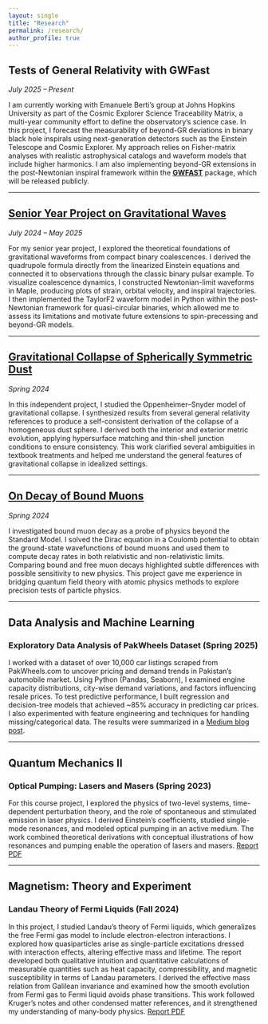 ```yaml
---
layout: single
title: "Research"
permalink: /research/
author_profile: true
--- 
```


## Tests of General Relativity with GWFast  
*July 2025 – Present*  

I am currently working with Emanuele Berti’s group at Johns Hopkins University as part of the Cosmic Explorer Science Traceability Matrix, a multi-year community effort to define the observatory’s science case. In this project, I forecast the measurability of beyond-GR deviations in binary black hole inspirals using next-generation detectors such as the Einstein Telescope and Cosmic Explorer. My approach relies on Fisher-matrix analyses with realistic astrophysical catalogs and waveform models that include higher harmonics. I am also implementing beyond-GR extensions in the post-Newtonian inspiral framework within the **[GWFAST](https://github.com/cosmicexplorer/gwfast)** package, which will be released publicly. 

---

## [Senior Year Project on Gravitational Waves](https://leviosalev.github.io/tayyaba-noureen-portfolio/assets/Tayyaba-Noureen-Gravitational-Waves-from-Compact-Binaries-Foundations-and-Waveform-Construction-2025.pdf)  
*July 2024 – May 2025*  

For my senior year project, I explored the theoretical foundations of gravitational waveforms from compact binary coalescences. I derived the quadrupole formula directly from the linearized Einstein equations and connected it to observations through the classic binary pulsar example. To visualize coalescence dynamics, I constructed Newtonian-limit waveforms in Maple, producing plots of strain, orbital velocity, and inspiral trajectories. I then implemented the TaylorF2 waveform model in Python within the post-Newtonian framework for quasi-circular binaries, which allowed me to assess its limitations and motivate future extensions to spin-precessing and beyond-GR models.  

---

## [Gravitational Collapse of Spherically Symmetric Dust](https://leviosalev.github.io/tayyaba-noureen-portfolio/assets/Tayyaba_Noureen_Gravitational_Collapse.pdf)  
*Spring 2024*  

In this independent project, I studied the Oppenheimer–Snyder model of gravitational collapse. I synthesized results from several general relativity references to produce a self-consistent derivation of the collapse of a homogeneous dust sphere. I derived both the interior and exterior metric evolution, applying hypersurface matching and thin-shell junction conditions to ensure consistency. This work clarified several ambiguities in textbook treatments and helped me understand the general features of gravitational collapse in idealized settings.  

---

## [On Decay of Bound Muons](https://leviosalev.github.io/tayyaba-noureen-portfolio/assets/Bound_Muon_Decay_25100223_and_25100114.pdf)  
*Spring 2024*  

I investigated bound muon decay as a probe of physics beyond the Standard Model. I solved the Dirac equation in a Coulomb potential to obtain the ground-state wavefunctions of bound muons and used them to compute decay rates in both relativistic and non-relativistic limits. Comparing bound and free muon decays highlighted subtle differences with possible sensitivity to new physics. This project gave me experience in bridging quantum field theory with atomic physics methods to explore precision tests of particle physics.  

---

## Data Analysis and Machine Learning  

### Exploratory Data Analysis of PakWheels Dataset (Spring 2025)  
I worked with a dataset of over 10,000 car listings scraped from PakWheels.com to uncover pricing and demand trends in Pakistan’s automobile market. Using Python (Pandas, Seaborn), I examined engine capacity distributions, city-wise demand variations, and factors influencing resale prices. To test predictive performance, I built regression and decision-tree models that achieved ~85% accuracy in predicting car prices. I also experimented with feature engineering and techniques for handling missing/categorical data. The results were summarized in a [Medium blog post](https://medium.com/@25100223/a-data-driven-analysis-of-pakwheels-com-7e153890d514).  

---

## Quantum Mechanics II  

### Optical Pumping: Lasers and Masers (Spring 2023)  
For this course project, I explored the physics of two-level systems, time-dependent perturbation theory, and the role of spontaneous and stimulated emission in laser physics. I derived Einstein’s coefficients, studied single-mode resonances, and modeled optical pumping in an active medium. The work combined theoretical derivations with conceptual illustrations of how resonances and pumping enable the operation of lasers and masers. [Report PDF](assets/research/Optical_Pumping_Project_Report.pdf)  

---

## Magnetism: Theory and Experiment  

### Landau Theory of Fermi Liquids (Fall 2024)  
In this project, I studied Landau’s theory of Fermi liquids, which generalizes the free Fermi gas model to include electron-electron interactions. I explored how quasiparticles arise as single-particle excitations dressed with interaction effects, altering effective mass and lifetime. The report developed both qualitative intuition and quantitative calculations of measurable quantities such as heat capacity, compressibility, and magnetic susceptibility in terms of Landau parameters. I derived the effective mass relation from Galilean invariance and examined how the smooth evolution from Fermi gas to Fermi liquid avoids phase transitions. This work followed Kruger’s notes and other condensed matter references, and it strengthened my understanding of many-body physics. [Report PDF](assets/research/Magnetism_Project_Tayyaba_Noureen.pdf)  


